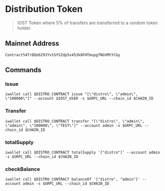 # Distribution Token

> IOST Token where 5% of transfers are transferred to a random token holder.

## Mainnet Address

```
Contract54TrDQe629JYvtGYSZdp5x453k8FHTmupgfNGVMtYCGy
```

## Commands 

### Issue

```
iwallet call $DISTRO_CONTRACT issue "[\"distro\", \"admin\", \"100000\"]" --account $IOST_USER -s $GRPC_URL --chain_id $CHAIN_ID
```

### Transfer

```
iwallet call $DISTRO_CONTRACT transfer "[\"distro\", \"admin\", \"admin\", \"100000\", \"TEST\"]" --account admin -s $GRPC_URL --chain_id $CHAIN_ID
```

### totalSupply

```
iwallet call $DISTRO_CONTRACT totalSupply '["distro"]' --account admin -s $GRPC_URL --chain_id $CHAIN_ID
```

### checkBalance

```
iwallet call $DISTRO_CONTRACT balanceOf '["distro", "admin"]' --account admin -s $GRPC_URL --chain_id $CHAIN_ID
```